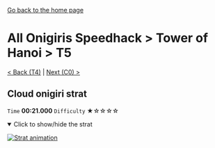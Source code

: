 [Go back to the home page](https://github.com/Doublevil/scbspeedrun)

# All Onigiris Speedhack > Tower of Hanoi > T5

[< Back (T4)](https://github.com/Doublevil/scbspeedrun/blob/main/levels/arb_sh/T/T4.md) | [Next (C0) >](https://github.com/Doublevil/scbspeedrun/blob/main/levels/arb_sh/C/C0.md)

## Cloud onigiri strat

`Time` **00:21.000** `Difficulty` ★☆☆☆☆
<details open>
  <summary>Click to show/hide the strat</summary>

  [![Strat animation](https://github.com/Doublevil/scbspeedrun/blob/main/media/levels/T/T5_CloudOnigiri.webp)](https://github.com/Doublevil/scbspeedrun/blob/main/media/levels/T/T5_CloudOnigiri.mp4?raw=true)
</details>
